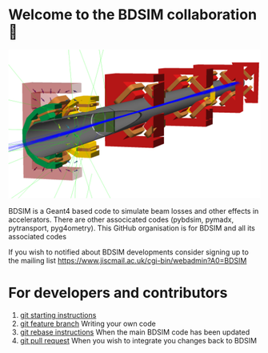 # Welcome to the BDSIM collaboration  👋

![OpenGL visualisation of a BDSIM accelerator](./images/homepage_image.png)

BDSIM is a Geant4 based code to simulate beam losses and other effects in accelerators. There are other associcated codes (pybdsim, pymadx, pytransport, pyg4ometry). This GitHub organisation is for BDSIM and all its associated codes

If you wish to notified about BDSIM developments consider signing up to the mailing list https://www.jiscmail.ac.uk/cgi-bin/webadmin?A0=BDSIM

# For developers and contributors 
1. [git starting instructions](./git_starting.md)
1. [git feature branch](./git_feature_branch.md) Writing your own code 
1. [git rebase instructions](./git_rebase.md) When the main BDSIM code has been updated
1. [git pull request](./git_pr.md) When you wish to integrate you changes back to BDSIM